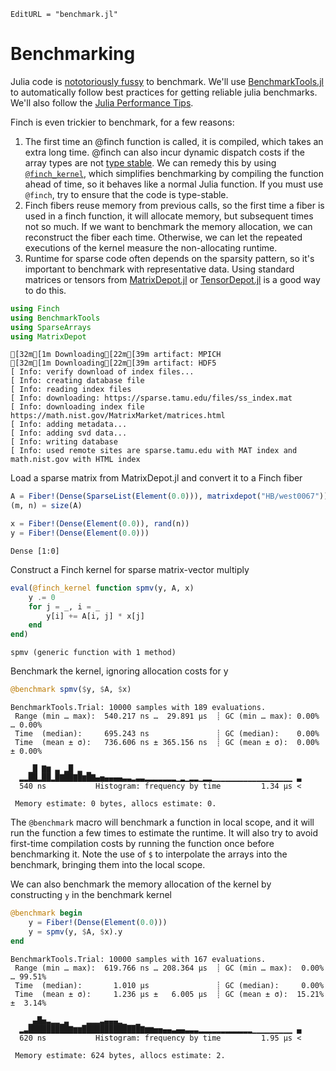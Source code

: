 ```@meta
EditURL = "benchmark.jl"
```

# Benchmarking

Julia code is [nototoriously
fussy](https://github.com/JuliaCI/BenchmarkTools.jl#why-does-this-package-exist)
to benchmark.
We'll use [BenchmarkTools.jl](https://github.com/JuliaCI/BenchmarkTools.jl)
to automatically follow best practices for getting reliable julia benchmarks. We'll also
follow the [Julia Performance Tips](https://docs.julialang.org/en/v1/manual/performance-tips/).

Finch is even trickier to benchmark, for a few reasons:
1. The first time an @finch function is called, it is compiled, which takes an
   extra long time. @finch can also incur dynamic dispatch costs if the array
   types are not [type
   stable](https://docs.julialang.org/en/v1/manual/faq/#man-type-stability). We
   can remedy this by using [`@finch_kernel`](@ref), which simplifies
   benchmarking by compiling the function ahead of time, so it behaves like a
   normal Julia function. If you must use `@finch`, try to ensure that the code
   is type-stable.
2. Finch fibers reuse memory from previous calls, so the first time a fiber is
   used in a finch function, it will allocate memory, but subsequent times not so
   much. If we want to benchmark the memory allocation, we can reconstruct the
   fiber each time. Otherwise, we can let the repeated executions of the kernel
   measure the non-allocating runtime.
3. Runtime for sparse code often depends on the sparsity pattern, so it's
   important to benchmark with representative data. Using standard matrices or tensors from
   [MatrixDepot.jl](https://github.com/JuliaLinearAlgebra/MatrixDepot.jl) or
   [TensorDepot.jl](https://github.com/willow-ahrens/TensorDepot.jl) is a good
   way to do this.

````julia
using Finch
using BenchmarkTools
using SparseArrays
using MatrixDepot
````

````
[32m[1m Downloading[22m[39m artifact: MPICH
[32m[1m Downloading[22m[39m artifact: HDF5
[ Info: verify download of index files...
[ Info: creating database file
[ Info: reading index files
[ Info: downloading: https://sparse.tamu.edu/files/ss_index.mat
[ Info: downloading index file https://math.nist.gov/MatrixMarket/matrices.html
[ Info: adding metadata...
[ Info: adding svd data...
[ Info: writing database
[ Info: used remote sites are sparse.tamu.edu with MAT index and math.nist.gov with HTML index

````

Load a sparse matrix from MatrixDepot.jl and convert it to a Finch fiber

````julia
A = Fiber!(Dense(SparseList(Element(0.0))), matrixdepot("HB/west0067"))
(m, n) = size(A)

x = Fiber!(Dense(Element(0.0)), rand(n))
y = Fiber!(Dense(Element(0.0)))
````

````
Dense [1:0]
````

Construct a Finch kernel for sparse matrix-vector multiply

````julia
eval(@finch_kernel function spmv(y, A, x)
    y .= 0
    for j = _, i = _
        y[i] += A[i, j] * x[j]
    end
end)
````

````
spmv (generic function with 1 method)
````

Benchmark the kernel, ignoring allocation costs for y

````julia
@benchmark spmv($y, $A, $x)
````

````
BenchmarkTools.Trial: 10000 samples with 189 evaluations.
 Range (min … max):  540.217 ns …  29.891 μs  ┊ GC (min … max): 0.00% … 0.00%
 Time  (median):     695.243 ns               ┊ GC (median):    0.00%
 Time  (mean ± σ):   736.606 ns ± 365.156 ns  ┊ GC (mean ± σ):  0.00% ± 0.00%

    ▁█ ▇▆ ▃ ▂█ ▂ ▁                                               
  ▂▂██▂██▂█▇██▇█▆█▇▄▅▄▄▄▄▃▃▂▃▃▂▂▂▂▂▂▂▁▂▁▂▂▁▂▂▁▁▁▁▁▁▁▁▁▁▁▁▁▁▁▁▁▁ ▃
  540 ns           Histogram: frequency by time         1.34 μs <

 Memory estimate: 0 bytes, allocs estimate: 0.
````

The `@benchmark` macro will benchmark a function in local scope, and it will run
the function a few times to estimate the runtime. It will also try to avoid
first-time compilation costs by running the function once before benchmarking
it. Note the use of `$` to interpolate the arrays into the benchmark, bringing
them into the local scope.

We can also benchmark the memory allocation of the kernel by constructing `y` in the
benchmark kernel

````julia
@benchmark begin
    y = Fiber!(Dense(Element(0.0)))
    y = spmv(y, $A, $x).y
end
````

````
BenchmarkTools.Trial: 10000 samples with 167 evaluations.
 Range (min … max):  619.766 ns … 208.364 μs  ┊ GC (min … max):  0.00% … 99.51%
 Time  (median):       1.010 μs               ┊ GC (median):     0.00%
 Time  (mean ± σ):     1.236 μs ±   6.005 μs  ┊ GC (mean ± σ):  15.21% ±  3.14%

    ▁▄█▅▃▂▂▁▃    ▂▂▂▃▄▄▄▂▁  ▁                                    
  ▂▃█████████▇▆▆█████████████▇▆▆▅▅▄▄▃▄▄▃▃▃▂▂▂▂▂▂▂▂▂▂▂▂▁▁▁▁▁▁▁▁▁ ▄
  620 ns           Histogram: frequency by time         1.95 μs <

 Memory estimate: 624 bytes, allocs estimate: 2.
````

